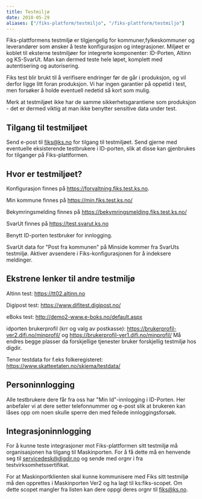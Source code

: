 ```yaml
---
title: Testmiljø
date: 2018-05-29
aliases: ["/fiks-platform/testmiljo", "/fiks-plattform/testmiljo"]
---
```


Fiks-plattformens testmiljø er tilgjengelig for kommuner,fylkeskommuner og leverandører som ønsker å teste konfigurasjon og integrasjoner. Miljøet er koblet til eksterne testmiljøer for integrerte komponenter: ID-Porten, Altinn og KS-SvarUt. Man kan dermed teste hele løpet, komplett med autentisering og autorisering. 

Fiks test blir brukt til å verifisere endringer før de går i produksjon, og vil derfor ligge litt foran produksjon. Vi har ingen garantier på oppetid i test, men forsøker å holde eventuell nedetid så kort som mulig.

Merk at testmiljøet ikke har de samme sikkerhetsgarantiene som produksjon - det er dermed viktig at man ikke benytter sensitive data under test. 

## Tilgang til testmiljøet
Send e-post til fiks@ks.no for tilgang til testmiljøet. Send gjerne med eventuelle eksisterende testbrukere i ID-porten, slik at disse kan gjenbrukes for tilganger på Fiks-plattformen.

## Hvor er testmiljøet?

Konfigurasjon finnes på https://forvaltning.fiks.test.ks.no. 

Min kommune finnes på https://min.fiks.test.ks.no/

Bekymringsmelding finnes på https://bekymringsmelding.fiks.test.ks.no/

SvarUt finnes på https://test.svarut.ks.no

Benytt ID-porten testbruker for innlogging. 

SvarUt data for "Post fra kommunen" på Minside kommer fra SvarUts testmiljø. Aktiver avsendere i Fiks-konfigurasjonen for å indeksere meldinger.

## Ekstrene lenker til andre testmiljø

Altinn test: https://tt02.altinn.no

Digipost test: https://www.difitest.digipost.no/

eBoks test: http://demo2-www.e-boks.no/default.aspx

idporten brukerprofil (krr og valg av postkasse): https://brukerprofil-ver2.difi.no/minprofil/ og  https://brukerprofil-ver1.difi.no/minprofil/ Må endres begge plasser da forskjellige
tjenester bruker forskjellig testmiljø hos digdir.

Tenor testdata for f.eks folkeregisteret: https://www.skatteetaten.no/skjema/testdata/

## Personinnlogging
Alle testbrukere dere får fra oss har "Min Id"-innlogging i ID-Porten. Her anbefaler vi at dere setter telefonnummer og e-post slik at brukeren kan låses opp om noen skulle sperre den med feilede innloggingsforsøk.

## Integrasjoninnlogging
For å kunne teste integrasjoner mot Fiks-plattformen sitt testmiljø må organisasjonen ha tilgang til Maskinporten. For å få dette må en henvende seg til servicedesk@digdir.no og sende med orgnr i fra testvirksomhetssertifikat.

For at Maskinportklienten skal kunne kommunisere med Fiks sitt testmiljø må den opprettes i Maskinporten Ver2 og ha lagt til ks:fiks-scopet. Om dette scopet mangler fra listen kan dere oppgi deres orgnr til fiks@ks.no.
